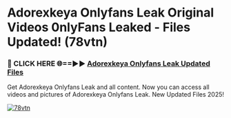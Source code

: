 # Adorexkeya Onlyfans Leak Original Videos 0nlyFans Leaked - Files Updated! (78vtn)

<h3>🔴 CLICK HERE 🌐==►► <a href="https://tinyurl.com/2wckxsce" rel="nofollow">Adorexkeya Onlyfans Leak Updated Files</a></h3>

Get Adorexkeya Onlyfans Leak and all content. Now you can access all videos and pictures of Adorexkeya Onlyfans Leak. New Updated Files 2025!

[![78vtn](https://i.imgur.com/AFduVYN.gif)](https://tinyurl.com/2wckxsce)
